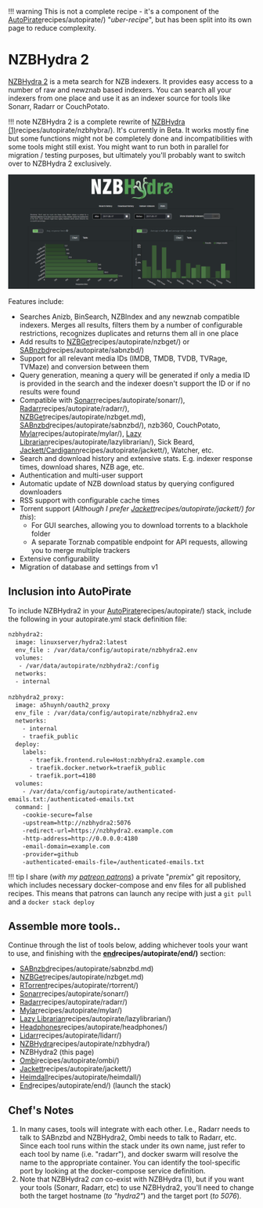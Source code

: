 !!! warning
    This is not a complete recipe - it's a component of the [AutoPirate](https://geek-cookbook.funkypenguin.co.nz/)recipes/autopirate/) "_uber-recipe_", but has been split into its own page to reduce complexity.


# NZBHydra 2

[NZBHydra 2](https://github.com/theotherp/nzbhydra2) is a meta search for NZB indexers. It provides easy access to a number of raw and newznab based indexers. You can search all your indexers from one place and use it as an indexer source for tools like Sonarr, Radarr or CouchPotato.

!!! note
    NZBHydra 2 is a complete rewrite of [NZBHydra (1)](https://geek-cookbook.funkypenguin.co.nz/)recipes/autopirate/nzbhybra/). It's currently in Beta. It works mostly fine but some functions might not be completely done and incompatibilities with some tools might still exist. You might want to run both in parallel for migration / testing purposes, but ultimately you'll probably want to switch over to NZBHydra 2 exclusively.

![NZBHydra Screenshot](../../images/nzbhydra2.png)

Features include:

* Searches Anizb, BinSearch, NZBIndex and any newznab compatible indexers. Merges all results, filters them by a number of configurable restrictions, recognizes duplicates and returns them all in one place
* Add results to [NZBGet](https://geek-cookbook.funkypenguin.co.nz/)recipes/autopirate/nzbget/) or [SABnzbd](https://geek-cookbook.funkypenguin.co.nz/)recipes/autopirate/sabnzbd/)
* Support for all relevant media IDs (IMDB, TMDB, TVDB, TVRage, TVMaze) and conversion between them
* Query generation, meaning a query will be generated if only a media ID is provided in the search and the indexer doesn't support the ID or if no results were found
* Compatible with [Sonarr](https://geek-cookbook.funkypenguin.co.nz/)recipes/autopirate/sonarr/), [Radarr](https://geek-cookbook.funkypenguin.co.nz/)recipes/autopirate/radarr/), [NZBGet](https://geek-cookbook.funkypenguin.co.nz/)recipes/autopirate/nzbget.md), [SABnzbd](https://geek-cookbook.funkypenguin.co.nz/)recipes/autopirate/sabnzbd/), nzb360, CouchPotato, [Mylar](https://geek-cookbook.funkypenguin.co.nz/)recipes/autopirate/mylar/), [Lazy Librarian](https://geek-cookbook.funkypenguin.co.nz/)recipes/autopirate/lazylibrarian/), Sick Beard, [Jackett/Cardigann](https://geek-cookbook.funkypenguin.co.nz/)recipes/autopirate/jackett/), Watcher, etc.
* Search and download history and extensive stats. E.g. indexer response times, download shares, NZB age, etc.
* Authentication and multi-user support
* Automatic update of NZB download status by querying configured downloaders
* RSS support with configurable cache times
* Torrent support (_Although I prefer [Jackett](https://geek-cookbook.funkypenguin.co.nz/)recipes/autopirate/jackett/) for this_):
    * For GUI searches, allowing you to download torrents to a blackhole folder
    * A separate Torznab compatible endpoint for API requests, allowing you to merge multiple trackers
* Extensive configurability
* Migration of database and settings from v1


## Inclusion into AutoPirate

To include NZBHydra2 in your [AutoPirate](https://geek-cookbook.funkypenguin.co.nz/)recipes/autopirate/) stack, include the following in your autopirate.yml stack definition file:

```
nzbhydra2:
  image: linuxserver/hydra2:latest
  env_file : /var/data/config/autopirate/nzbhydra2.env
  volumes:
   - /var/data/autopirate/nzbhydra2:/config
  networks:
  - internal

nzbhydra2_proxy:
  image: a5huynh/oauth2_proxy
  env_file : /var/data/config/autopirate/nzbhydra2.env
  networks:
    - internal
    - traefik_public
  deploy:
    labels:
      - traefik.frontend.rule=Host:nzbhydra2.example.com
      - traefik.docker.network=traefik_public
      - traefik.port=4180
  volumes:
    - /var/data/config/autopirate/authenticated-emails.txt:/authenticated-emails.txt
  command: |
    -cookie-secure=false
    -upstream=http://nzbhydra2:5076
    -redirect-url=https://nzbhydra2.example.com
    -http-address=http://0.0.0.0:4180
    -email-domain=example.com
    -provider=github
    -authenticated-emails-file=/authenticated-emails.txt
```

!!! tip
    I share (_with my [patreon patrons](https://www.patreon.com/funkypenguin)_) a private "_premix_" git repository, which includes necessary docker-compose and env files for all published recipes. This means that patrons can launch any recipe with just a ```git pull``` and a ```docker stack deploy``` 

## Assemble more tools..

Continue through the list of tools below, adding whichever tools your want to use, and finishing with the **[end](https://geek-cookbook.funkypenguin.co.nz/)recipes/autopirate/end/)** section:

* [SABnzbd](https://geek-cookbook.funkypenguin.co.nz/)recipes/autopirate/sabnzbd.md)
* [NZBGet](https://geek-cookbook.funkypenguin.co.nz/)recipes/autopirate/nzbget.md)
* [RTorrent](https://geek-cookbook.funkypenguin.co.nz/)recipes/autopirate/rtorrent/)
* [Sonarr](https://geek-cookbook.funkypenguin.co.nz/)recipes/autopirate/sonarr/)
* [Radarr](https://geek-cookbook.funkypenguin.co.nz/)recipes/autopirate/radarr/)
* [Mylar](https://geek-cookbook.funkypenguin.co.nz/)recipes/autopirate/mylar/)
* [Lazy Librarian](https://geek-cookbook.funkypenguin.co.nz/)recipes/autopirate/lazylibrarian/)
* [Headphones](https://geek-cookbook.funkypenguin.co.nz/)recipes/autopirate/headphones/)
* [Lidarr](https://geek-cookbook.funkypenguin.co.nz/)recipes/autopirate/lidarr/)
* [NZBHydra](https://geek-cookbook.funkypenguin.co.nz/)recipes/autopirate/nzbhydra/)
* NZBHydra2 (this page)
* [Ombi](https://geek-cookbook.funkypenguin.co.nz/)recipes/autopirate/ombi/)
* [Jackett](https://geek-cookbook.funkypenguin.co.nz/)recipes/autopirate/jackett/)
* [Heimdall](https://geek-cookbook.funkypenguin.co.nz/)recipes/autopirate/heimdall/)
* [End](https://geek-cookbook.funkypenguin.co.nz/)recipes/autopirate/end/) (launch the stack)


## Chef's Notes 

1. In many cases, tools will integrate with each other. I.e., Radarr needs to talk to SABnzbd and NZBHydra2, Ombi needs to talk to Radarr, etc. Since each tool runs within the stack under its own name, just refer to each tool by name (i.e. "radarr"), and docker swarm will resolve the name to the appropriate container. You can identify the tool-specific port by looking at the docker-compose service definition.
2. Note that NZBHydra2 _can_ co-exist with NZBHydra (1), but if you want your tools (Sonarr, Radarr, etc) to use NZBHydra2, you'll need to change both the target hostname (_to "hydra2"_) and the target port (_to 5076_).